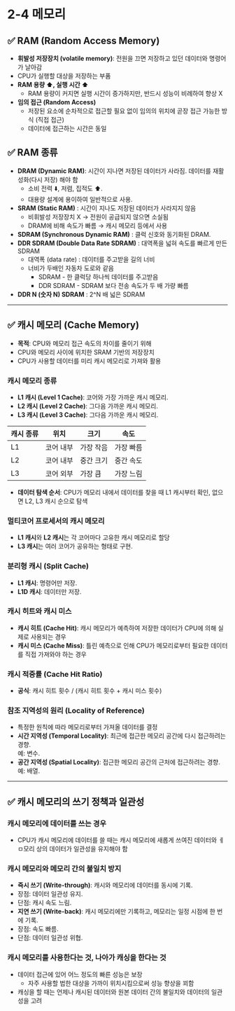 # 2-4 메모리

## ✅ RAM (Random Access Memory)
- **휘발성 저장장치 (volatile memory)**: 전원을 끄면 저장하고 있던 데이터와 명령어가 날아감
- CPU가 실행할 대상을 저장하는 부품
- **RAM 용량 ⬆, 실행 시간 ⬆**
    - RAM 용량이 커지면 실행 시간이 증가하지만, 반드시 성능이 비례하여 향상 X
- **임의 접근 (Random Access)**
    - 저장된 요소에 순차적으로 접근할 필요 없이 임의의 위치에 곧장 접근 가능한 방식 (직접 접근)
    - 데이터에 접근하는 시간은 동일

## ✅ RAM 종류
- **DRAM (Dynamic RAM)**: 시간이 지나면 저장된 데이터가 사라짐. 데이터를 재활성화(다시 저장) 해야 함
  - 소비 전력 ⬇️, 저렴, 집적도 ⬆️.
  - 대용량 설계에 용이하여 일반적으로 사용.
- **SRAM (Static RAM)** : 시간이 지나도 저장된 데이터가 사라지지 않음
    - 비휘발성 저장장치 X → 전원이 공급되지 않으면 소실됨
    - DRAM에 비해 속도가 빠름 → 캐시 메모리 등에서 사용
- **SDRAM (Synchronous Dynamic RAM)** : 클럭 신호와 동기화된 DRAM.
- **DDR SDRAM (Double Data Rate SDRAM)** : 대역폭을 넓혀 속도를 빠르게 만든 SDRAM
    - 대역폭 (data rate) : 데이터를 주고받을 길의 너비
    - 너비가 두배인 자동차 도로와 같음
        - SDRAM - 한 클럭당 하나씩 데이터를 주고받음
        - DDR SDRAM - SDRAM 보다 전송 속도가 두 배 가량 빠름
- **DDR N (숫자 N) SDRAM** : 2^N 배 넓은 SDRAM

---

## ✅ 캐시 메모리 (Cache Memory)
- **목적**: CPU와 메모리 접근 속도의 차이를 줄이기 위해
- CPU와 메모리 사이에 위치한 SRAM 기반의 저장장치
- CPU가 사용할 데이터를 미리 캐시 메모리로 가져와 활용

### 캐시 메모리 종류
- **L1 캐시 (Level 1 Cache)**: 코어와 가장 가까운 캐시 메모리.
- **L2 캐시 (Level 2 Cache)**: 그다음 가까운 캐시 메모리.
- **L3 캐시 (Level 3 Cache)**: 그다음 가까운 캐시 메모리.

|  캐시 종류  |   위치    |    크기    |   속도    |
|-----------|---------|-----------|----------|
| L1        | 코어 내부 | 가장 작음  | 가장 빠름 |
| L2        | 코어 내부 | 중간 크기  | 중간 속도 |
| L3        | 코어 외부 | 가장 큼    | 가장 느림 |

- **데이터 탐색 순서**: CPU가 메모리 내에서 데이터를 찾을 때 L1 캐시부터 확인, 없으면 L2, L3 캐시 순으로 탐색

### 멀티코어 프로세서의 캐시 메모리
- **L1 캐시**와 **L2 캐시**는 각 코어마다 고유한 캐시 메모리로 할당
- **L3 캐시**는 여러 코어가 공유하는 형태로 구현.

### 분리형 캐시 (Split Cache)
- **L1 캐시**: 명령어만 저장.
- **L1D 캐시**: 데이터만 저장.

### 캐시 히트와 캐시 미스
- **캐시 히트 (Cache Hit)**: 캐시 메모리가 예측하여 저장한 데이터가 CPU에 의해 실제로 사용되는 경우
- **캐시 미스 (Cache Miss)**:  틀린 예측으로 인해 CPU가 메모리로부터 필요한 데이터를 직접 가져와야 하는 경우
  
### 캐시 적중률 (Cache Hit Ratio)
- **공식**:  캐시 히트 횟수 / (캐시 히트 횟수 + 캐시 미스 횟수)


### 참조 지역성의 원리 (Locality of Reference)
- 특정한 원칙에 따라 메모리로부터 가져올 데이터를 결정
- **시간 지역성 (Temporal Locality)**: 최근에 접근한 메모리 공간에 다시 접근하려는 경향.  
예: 변수.
- **공간 지역성 (Spatial Locality)**: 접근한 메모리 공간의 근처에 접근하려는 경향.  
예: 배열.

---

## ✅ 캐시 메모리의 쓰기 정책과 일관성

### 캐시 메모리에 데이터를  쓰는 경우
- CPU가 캐시 메모리에 데이터를 쓸 때는 캐시 메모리에 새롭게 쓰여진 데이터와 ㅔㅁ모리 상의 데이터가 일관성을 유지해야 함

### 캐시 메모리와 메모리 간의 불일치 방지
- **즉시 쓰기 (Write-through)**: 캐시와 메모리에 데이터를 동시에 기록.
- 장점: 데이터 일관성 유지.
- 단점: 캐시 속도 느림.
- **지연 쓰기 (Write-back)**: 캐시 메모리에만 기록하고, 메모리는 일정 시점에 한 번에 기록.
- 장점: 속도 빠름.
- 단점: 데이터 일관성 위협.

### 캐시 메모리를 사용한다는 것, 나아가 캐싱을 한다는 것
- 데이터 접근에 있어 어느 정도의 빠른 성능은 보장
    - 자주 사용할 법한 대상을 가까이 위치시킴으로써 성능 향상을 꾀함
- 캐싱을 할 때는 언제나 캐시된 데이터와 원본 데이터 간의 불일치와 데이터의 일관성을 고려

